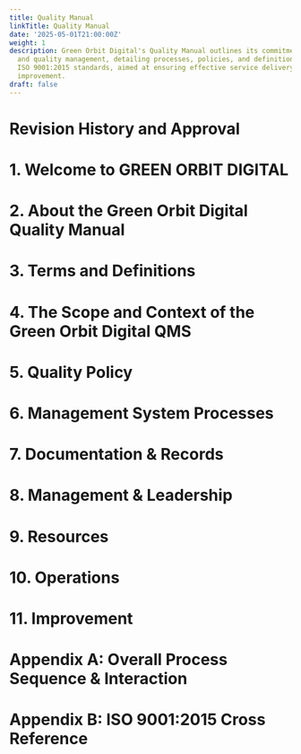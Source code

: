 ```yaml
---
title: Quality Manual
linkTitle: Quality Manual
date: '2025-05-01T21:00:00Z'
weight: 1
description: Green Orbit Digital's Quality Manual outlines its commitment to sustainability
  and quality management, detailing processes, policies, and definitions aligned with
  ISO 9001:2015 standards, aimed at ensuring effective service delivery and continuous
  improvement.
draft: false
---
```



<!-- Unsupported block type: table_of_contents -->

# Revision History and Approval

<!-- Unsupported block type: table -->



<!-- Unsupported block type: divider -->

# 1. Welcome to GREEN ORBIT DIGITAL

<!-- Unsupported block type: divider -->

# 2. About the Green Orbit Digital Quality Manual

<!-- Unsupported block type: divider -->

# 3. Terms and Definitions

<!-- Unsupported block type: divider -->

# 4. The Scope and Context of the Green Orbit Digital QMS

<!-- Unsupported block type: divider -->

# 5. Quality Policy

<!-- Unsupported block type: divider -->

# 6. Management System Processes

<!-- Unsupported block type: divider -->

# 7. Documentation & Records

<!-- Unsupported block type: divider -->

# 8. Management & Leadership

<!-- Unsupported block type: divider -->

# 9. Resources

<!-- Unsupported block type: divider -->

# 10. Operations

<!-- Unsupported block type: divider -->

# 11. Improvement

<!-- Unsupported block type: divider -->

# Appendix A:	Overall Process Sequence & Interaction

<!-- Unsupported block type: divider -->

# Appendix B:	ISO 9001:2015 Cross Reference

<!-- Unsupported block type: divider -->